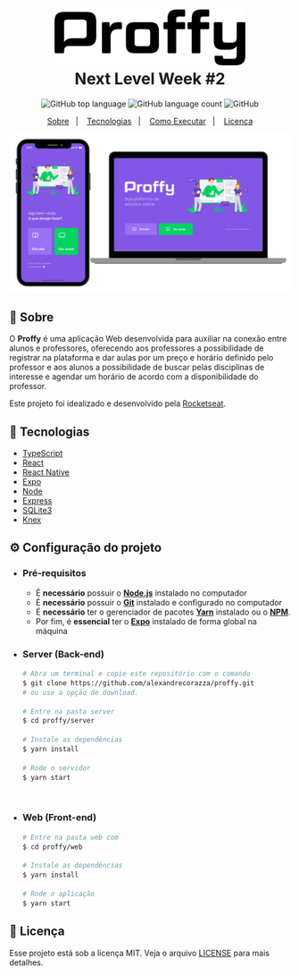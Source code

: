 <h1 align="center">
    <img alt="Proffy" src=".github/logo.svg" height="100px" />
    <br>Next Level Week #2<br/>
</h1>

<p align="center">
  <img alt="GitHub top language" src="https://img.shields.io/github/languages/top/alexandrecorazza/proffy?style=flat-square">
  <img alt="GitHub language count" src="https://img.shields.io/github/languages/count/alexandrecorazza/proffy?style=flat-square">
  <img alt="GitHub" src="https://img.shields.io/github/license/alexandrecorazza/proffy?style=flat-square"> 
</p>
<p align="center">
  <a href="#bookmark-sobre">Sobre</a>&nbsp;&nbsp;&nbsp;|&nbsp;&nbsp;&nbsp;
  <a href="#rocket-tecnologias">Tecnologias</a>&nbsp;&nbsp;&nbsp;|&nbsp;&nbsp;&nbsp;
  <a href="#boom-como-executar">Como Executar</a>&nbsp;&nbsp;&nbsp;|&nbsp;&nbsp;&nbsp;
  <a href="#memo-licença">Licença</a>
</p>

<p align="center">
  <img alt="design do projeto" width="650px" src="./.github/design.png" />
<p>

## :bookmark: Sobre

O **Proffy** é uma aplicação Web desenvolvida para auxiliar na conexão entre alunos e professores, oferecendo aos professores a possibilidade de registrar na plataforma e dar aulas por um preço e horário definido pelo professor e aos alunos a possibilidade de buscar pelas disciplinas de interesse e agendar um horário de acordo com a disponibilidade do professor.
  
Este projeto foi idealizado e desenvolvido pela [Rocketseat](https://rocketseat.com.br/).

## :rocket: Tecnologias

- [TypeScript](https://www.typescriptlang.org/)
- [React](https://reactjs.org/)
- [React Native](https://reactnative.dev/)
- [Expo](https://expo.io/)
- [Node](https://nodejs.org/en/)
- [Express](https://expressjs.com/)
- [SQLite3](https://www.sqlite.org/index.html)
- [Knex](http://knexjs.org/)

## ⚙️ Configuração do projeto

- ### **Pré-requisitos**

  - É **necessário** possuir o **[Node.js](https://nodejs.org/en/)** instalado no computador
  - É **necessário** possuir o **[Git](https://git-scm.com/)** instalado e configurado no computador
  - É **necessário** ter o gerenciador de pacotes **[Yarn](https://yarnpkg.com/)** instalado ou o **[NPM](https://www.npmjs.com/)**.
  - Por fim, é **essencial** ter o **[Expo](https://expo.io/)** instalado de forma global na máquina

- ### Server (Back-end)

  ```bash
  # Abra um terminal e copie este repositório com o comando
  $ git clone https://github.com/alexandrecorazza/proffy.git
  # ou use a opção de download.

  # Entre na pasta server 
  $ cd proffy/server

  # Instale as dependências
  $ yarn install

  # Rode o servidor
  $ yarn start
  ```

<br>

- ### Web (Front-end)

  ```bash
  # Entre na pasta web com 
  $ cd proffy/web

  # Instale as dependências
  $ yarn install

  # Rode o aplicação
  $ yarn start
  ```

## :memo: Licença

Esse projeto está sob a licença MIT. Veja o arquivo [LICENSE](LICENSE.md) para mais detalhes.
